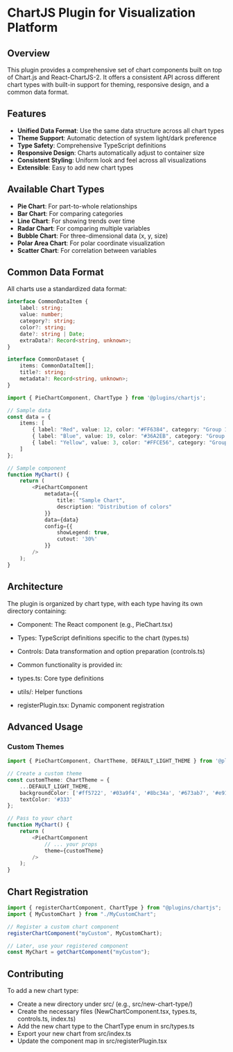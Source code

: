 # ChartJS Plugin for Visualization Platform

## Overview

This plugin provides a comprehensive set of chart components built on top of Chart.js and React-ChartJS-2. It offers a consistent API across different chart types with built-in support for theming, responsive design, and a common data format.

## Features

- **Unified Data Format**: Use the same data structure across all chart types
- **Theme Support**: Automatic detection of system light/dark preference
- **Type Safety**: Comprehensive TypeScript definitions
- **Responsive Design**: Charts automatically adjust to container size
- **Consistent Styling**: Uniform look and feel across all visualizations
- **Extensible**: Easy to add new chart types

## Available Chart Types

- **Pie Chart**: For part-to-whole relationships
- **Bar Chart**: For comparing categories
- **Line Chart**: For showing trends over time
- **Radar Chart**: For comparing multiple variables
- **Bubble Chart**: For three-dimensional data (x, y, size)
- **Polar Area Chart**: For polar coordinate visualization
- **Scatter Chart**: For correlation between variables

## Common Data Format

All charts use a standardized data format:

```typescript
interface CommonDataItem {
    label: string;
    value: number;
    category?: string;
    color?: string;
    date?: string | Date;
    extraData?: Record<string, unknown>;
}

interface CommonDataset {
    items: CommonDataItem[];
    title?: string;
    metadata?: Record<string, unknown>;
}

import { PieChartComponent, ChartType } from '@plugins/chartjs';

// Sample data
const data = {
    items: [
        { label: "Red", value: 12, color: "#FF6384", category: "Group 1" },
        { label: "Blue", value: 19, color: "#36A2EB", category: "Group 1" },
        { label: "Yellow", value: 3, color: "#FFCE56", category: "Group 1" }
    ]
};

// Sample component
function MyChart() {
    return (
        <PieChartComponent
            metadata={{
                title: "Sample Chart",
                description: "Distribution of colors"
            }}
            data={data}
            config={{
                showLegend: true,
                cutout: '30%'
            }}
        />
    );
}
```

## Architecture

The plugin is organized by chart type, with each type having its own directory containing:

- Component: The React component (e.g., PieChart.tsx)
- Types: TypeScript definitions specific to the chart (types.ts)
- Controls: Data transformation and option preparation (controls.ts)
- Common functionality is provided in:

- types.ts: Core type definitions
- utils/: Helper functions
- registerPlugin.tsx: Dynamic component registration

## Advanced Usage

### Custom Themes

```typescript
import { PieChartComponent, ChartTheme, DEFAULT_LIGHT_THEME } from '@plugins/chartjs';

// Create a custom theme
const customTheme: ChartTheme = {
    ...DEFAULT_LIGHT_THEME,
    backgroundColor: ['#ff5722', '#03a9f4', '#8bc34a', '#673ab7', '#e91e63'],
    textColor: '#333'
};

// Pass to your chart
function MyChart() {
    return (
        <PieChartComponent
            // ... your props
            theme={customTheme}
        />
    );
}
```

## Chart Registration

```typescript
import { registerChartComponent, ChartType } from "@plugins/chartjs";
import { MyCustomChart } from "./MyCustomChart";

// Register a custom chart component
registerChartComponent("myCustom", MyCustomChart);

// Later, use your registered component
const MyChart = getChartComponent("myCustom");
```

## Contributing

To add a new chart type:

- Create a new directory under src/ (e.g., src/new-chart-type/)
- Create the necessary files (NewChartComponent.tsx, types.ts, controls.ts, index.ts)
- Add the new chart type to the ChartType enum in src/types.ts
- Export your new chart from src/index.ts
- Update the component map in src/registerPlugin.tsx
